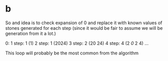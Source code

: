 # b

So and idea is to check expansion of 0 and replace it with known values of stones generated for each step (since 
it would be fair to assume we will be generation from it a lot.)

0: 
1 step: 1 (1)
2 step: 1 (2024)
3 step: 2 (20 24)
4 step: 4 (2 _0_ 2 4)
...

This loop will probably be the most common from the algorithm


